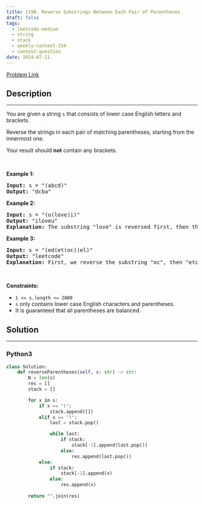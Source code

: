 ```yaml
---
title: 1190. Reverse Substrings Between Each Pair of Parentheses
draft: false
tags: 
  - leetcode-medium
  - string
  - stack
  - weekly-contest-154
  - contest-question
date: 2024-07-11
---
```


[Problem Link](https://leetcode.com/problems/reverse-substrings-between-each-pair-of-parentheses/)

## Description

---
<p>You are given a string <code>s</code> that consists of lower case English letters and brackets.</p>

<p>Reverse the strings in each pair of matching parentheses, starting from the innermost one.</p>

<p>Your result should <strong>not</strong> contain any brackets.</p>

<p>&nbsp;</p>
<p><strong class="example">Example 1:</strong></p>

<pre>
<strong>Input:</strong> s = &quot;(abcd)&quot;
<strong>Output:</strong> &quot;dcba&quot;
</pre>

<p><strong class="example">Example 2:</strong></p>

<pre>
<strong>Input:</strong> s = &quot;(u(love)i)&quot;
<strong>Output:</strong> &quot;iloveu&quot;
<strong>Explanation:</strong> The substring &quot;love&quot; is reversed first, then the whole string is reversed.
</pre>

<p><strong class="example">Example 3:</strong></p>

<pre>
<strong>Input:</strong> s = &quot;(ed(et(oc))el)&quot;
<strong>Output:</strong> &quot;leetcode&quot;
<strong>Explanation:</strong> First, we reverse the substring &quot;oc&quot;, then &quot;etco&quot;, and finally, the whole string.
</pre>

<p>&nbsp;</p>
<p><strong>Constraints:</strong></p>

<ul>
	<li><code>1 &lt;= s.length &lt;= 2000</code></li>
	<li><code>s</code> only contains lower case English characters and parentheses.</li>
	<li>It is guaranteed that all parentheses are balanced.</li>
</ul>


## Solution

---
### Python3
``` py title='reverse-substrings-between-each-pair-of-parentheses'
class Solution:
    def reverseParentheses(self, s: str) -> str:
        N = len(s)
        res = []
        stack = []

        for x in s:
            if x == "(":
                stack.append([])
            elif x == ")":
                last = stack.pop()

                while last:
                    if stack:
                        stack[-1].append(last.pop())
                    else:
                        res.append(last.pop())
            else:
                if stack:
                    stack[-1].append(x)
                else:
                    res.append(x)
        
        return "".join(res)
```

